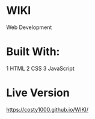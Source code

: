 # WIKI
Web Development
# Built With:
1 HTML
2 CSS
3 JavaScript
# Live Version 
https://costy1000.github.io/WIKI/
